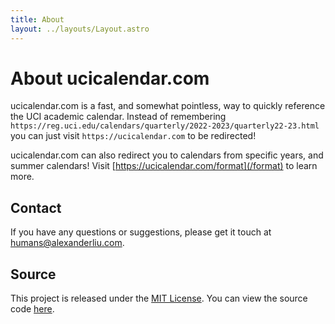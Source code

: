 ```yaml
---
title: About
layout: ../layouts/Layout.astro
---
```


# About ucicalendar.com

ucicalendar.com is a fast, and somewhat pointless, way to quickly reference the UCI academic calendar.
Instead of remembering `https://reg.uci.edu/calendars/quarterly/2022-2023/quarterly22-23.html` you can just visit `https://ucicalendar.com` to be redirected!

ucicalendar.com can also redirect you to calendars from specific years, and summer calendars! Visit [https://ucicalendar.com/format](/format) to learn more.

## Contact

If you have any questions or suggestions, please get it touch at humans@alexanderliu.com.

## Source

This project is released under the [MIT License](https://git.sr.ht/~alexanderliu/ucicalendar.com/tree/main/item/LICENSE). You can view the source code [here](https://git.sr.ht/~alexanderliu/ucicalendar.com).
